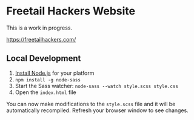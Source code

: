 # Freetail Hackers Website

This is a work in progress.

https://freetailhackers.com/

## Local Development

1. [Install Node.js](https://nodejs.org/en/download/) for your platform
2. `npm install -g node-sass`
1. Start the Sass watcher: `node-sass --watch style.scss style.css`
1. Open the `index.html` file

You can now make modifications to the `style.scss` file and it will be automatically recompiled. Refresh your browser window to see changes.
